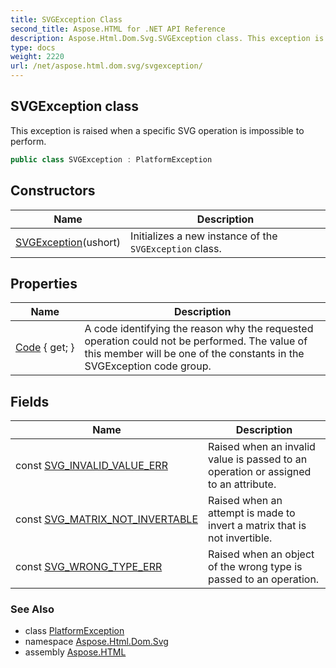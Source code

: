 ```yaml
---
title: SVGException Class
second_title: Aspose.HTML for .NET API Reference
description: Aspose.Html.Dom.Svg.SVGException class. This exception is raised when a specific SVG operation is impossible to perform
type: docs
weight: 2220
url: /net/aspose.html.dom.svg/svgexception/
---
```

## SVGException class

This exception is raised when a specific SVG operation is impossible to perform.

```csharp
public class SVGException : PlatformException
```

## Constructors

| Name | Description |
| --- | --- |
| [SVGException](svgexception/)(ushort) | Initializes a new instance of the `SVGException` class. |

## Properties

| Name | Description |
| --- | --- |
| [Code](../../aspose.html.dom.svg/svgexception/code/) { get; } | A code identifying the reason why the requested operation could not be performed. The value of this member will be one of the constants in the SVGException code group. |

## Fields

| Name | Description |
| --- | --- |
| const [SVG_INVALID_VALUE_ERR](../../aspose.html.dom.svg/svgexception/svg_invalid_value_err/) | Raised when an invalid value is passed to an operation or assigned to an attribute. |
| const [SVG_MATRIX_NOT_INVERTABLE](../../aspose.html.dom.svg/svgexception/svg_matrix_not_invertable/) | Raised when an attempt is made to invert a matrix that is not invertible. |
| const [SVG_WRONG_TYPE_ERR](../../aspose.html.dom.svg/svgexception/svg_wrong_type_err/) | Raised when an object of the wrong type is passed to an operation. |

### See Also

* class [PlatformException](../../aspose.html/platformexception/)
* namespace [Aspose.Html.Dom.Svg](../../aspose.html.dom.svg/)
* assembly [Aspose.HTML](../../)

